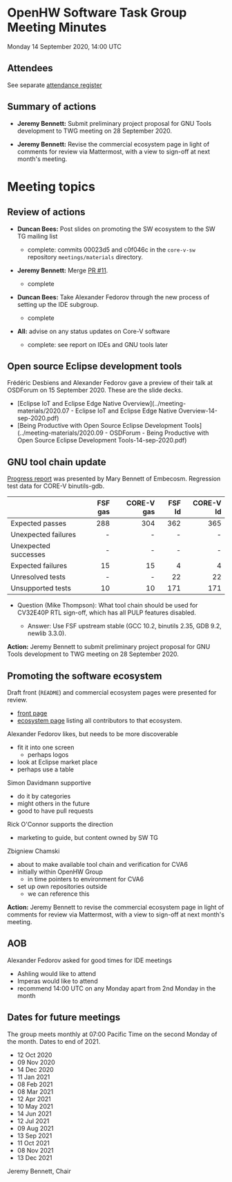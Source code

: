 # OpenHW Software Task Group Meeting Minutes

Monday 14 September 2020, 14:00 UTC

## Attendees

See separate [attendance register](https://github.com/openhwgroup/core-v-docs/blob/master/program/TGSoftware_Attendance_2020.md)

## Summary of actions

- **Jeremy Bennett:** Submit preliminary project proposal for GNU Tools development to TWG meeting on 28 September 2020.

- **Jeremy Bennett:** Revise the commercial ecosystem page in light of comments for review via Mattermost, with a view to sign-off at next month's meeting.

# Meeting topics

## Review of actions

- **Duncan Bees:** Post slides on promoting the SW ecosystem to the SW TG mailing list

  * complete: commits 00023d5 and c0f046c in the `core-v-sw` repository `meetings/materials` directory.

- **Jeremy Bennett:** Merge [PR #11](https://github.com/openhwgroup/core-v-sw/pull/11).

  * complete

- **Duncan Bees:** Take Alexander Fedorov through the new process of setting up the IDE subgroup.

  * complete

- **All:** advise on any status updates on Core-V software

  * complete: see report on IDEs and GNU tools later

## Open source Eclipse development tools

Frédéric Desbiens and Alexander Fedorov gave a preview of their talk at OSDForum on 15 September 2020. These are the slide decks.

- [Eclipse IoT and Eclipse Edge Native Overview](../meeting-materials/2020.07 - Eclipse IoT and Eclipse Edge Native Overview-14-sep-2020.pdf)
- [Being Productive with Open Source Eclipse Development Tools](../meeting-materials/2020.09 - OSDForum - Being Productive with Open Source Eclipse Development Tools-14-sep-2020.pdf)

## GNU tool chain update

[Progress report](../meeting-materials/gnu-tools-update-14-sep-2020.pdf) was presented by Mary Bennett of Embecosm. Regression test data for CORE-V binutils-gdb.

|                      | FSF gas | CORE-V gas | FSF ld | CORE-V ld |
|----------------------|--------:|-----------:|-------:|----------:|
| Expected passes      |     288 |        304 |    362 |       365 |
| Unexpected failures  |       - |          - |      - |         - |
| Unexpected successes |       - |          - |      - |         - |
| Expected failures    |      15 |         15 |      4 |         4 |
| Unresolved tests     |       - |          - |     22 |        22 |
| Unsupported tests    |      10 |         10 |    171 |       171 |

- Question (Mike Thompson): What tool chain should be used for CV32E40P RTL sign-off, which has all PULP features disabled.

  - Answer: Use FSF upstream stable (GCC 10.2, binutils 2.35, GDB 9.2, newlib 3.3.0).

**Action:** Jeremy Bennett to submit preliminary project proposal for GNU Tools development to TWG meeting on 28 September 2020.

## Promoting the software ecosystem

Draft front (`README`) and commercial ecosystem pages were presented for review.

* [front page](https://github.com/jeremybennett/core-v-sw/blob/jpb-promoting-sw/README.md)
*  [ecosystem page](https://github.com/jeremybennett/core-v-sw/blob/jpb-promoting-sw/ecosystem.md) listing all contributors to that ecosystem.

Alexander Fedorov likes, but needs to be more discoverable
- fit it into one screen
  - perhaps logos
- look at Eclipse market place
- perhaps use a table

Simon Davidmann supportive
- do it by categories
- might others in the future
- good to have pull requests

Rick O'Connor supports the direction
- marketing to guide, but content owned by SW TG

Zbigniew Chamski
- about to make available tool chain and verification for CVA6
- initially within OpenHW Group
  - in time pointers to environment for CVA6
- set up own repositories outside
  - we can reference this

**Action:** Jeremy Bennett to revise the commercial ecosystem page in light of comments for review via Mattermost, with a view to sign-off at next month's meeting.

## AOB

Alexander Fedorov asked for good times for IDE meetings
- Ashling would like to attend
- Imperas would like to attend
- recommend 14:00 UTC on any Monday apart from 2nd Monday in the month

## Dates for future meetings

The group meets monthly at 07:00 Pacific Time on the second Monday of the month.  Dates to end of 2021.

- 12 Oct 2020
- 09 Nov 2020
- 14 Dec 2020
- 11 Jan 2021
- 08 Feb 2021
- 08 Mar 2021
- 12 Apr 2021
- 10 May 2021
- 14 Jun 2021
- 12 Jul 2021
- 09 Aug 2021
- 13 Sep 2021
- 11 Oct 2021
- 08 Nov 2021
- 13 Dec 2021

Jeremy Bennett, Chair
